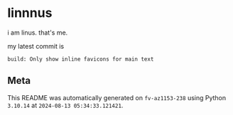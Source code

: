 # linnnus

i am linus. that's me.

my latest commit is

```
build: Only show inline favicons for main text
```

## Meta

This README was automatically generated on `fv-az1153-238` using Python
`3.10.14` at `2024-08-13 05:34:33.121421`.
